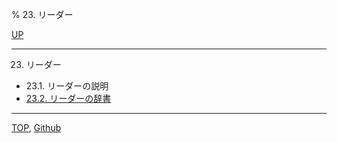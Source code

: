 % 23. リーダー

[UP](index.html)  

---

23. リーダー

- 23.1. リーダーの説明
- [23.2. リーダーの辞書](23.2.html)

---
[TOP](index.html),  [Github](https://github.com/nptcl/npt-japanese)

